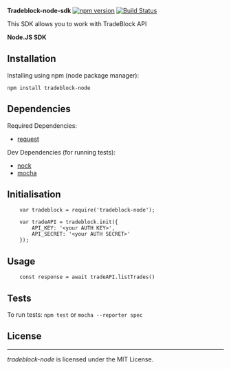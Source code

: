 **Tradeblock-node-sdk**
[![npm version](https://badge.fury.io/js/tradeblock-node.png)](https://badge.fury.io/js/tradeblock-node)  [![Build Status](https://travis-ci.org/hyperether/tradeblock-node-sdk?branch=master)](https://travis-ci.org/hyperether/tradeblock-node-sdk) 


This SDK allows you to work with TradeBlock API 

**Node.JS SDK**

Installation
---------------
Installing using npm (node package manager):
~~~~~~~~~~~~~~~~~~~~~~~~~~~~~~~~~~~~~~~~~~~
npm install tradeblock-node
~~~~~~~~~~~~~~~~~~~~~~~~~~~~~~~~~~~~~~~~~~~

## Dependencies

Required Dependencies:
* [request](https://github.com/mikeal/request)

Dev Dependencies (for running tests):
* [nock](https://github.com/flatiron/nock)
* [mocha](http://mochajs.org/)

## Initialisation
        var tradeblock = require('tradeblock-node');
        
        var tradeAPI = tradeblock.init({
            API_KEY: '<your AUTH KEY>', 
            API_SECRET: '<your AUTH SECRET>'
        });
        
## Usage

        const response = await tradeAPI.listTrades()
        
## Tests
To run tests:
`npm test`
or
`mocha --reporter spec`

## License
-------
*tradeblock-node* is licensed under the MIT License.
